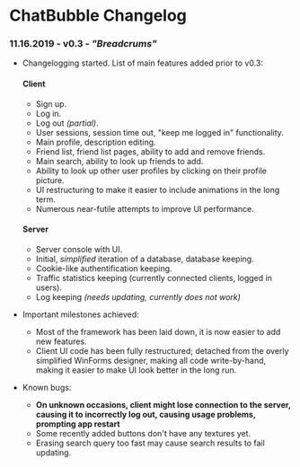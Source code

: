 # ChatBubble Changelog #



### 11.16.2019 - v0.3 - *"Breadcrums"* ###

  - Changelogging started. List of main features added prior to v0.3:
    #### Client ####
    - Sign up.
    - Log in.
    - Log out *(partial)*.
    - User sessions, session time out, "keep me logged in" functionality.
    - Main profile, description editing.
    - Friend list, friend list pages, ability to add and remove friends.
    - Main search, ability to look up friends to add.
    - Ability to look up other user profiles by clicking on their profile picture.
    - UI restructuring to make it easier to include animations in the long term.
    - Numerous near-futile attempts to improve UI performance.
    
    #### Server ####
    - Server console with UI.
    - Initial, *simplified* iteration of a database, database keeping.
    - Cookie-like authentification keeping.
    - Traffic statistics keeping (currently connected clients, logged in users).
    - Log keeping *(needs updating, currently does not work)*
    
  - Important milestones achieved:
    - Most of the framework has been laid down, it is now easier to add new features.
    - Client UI code has been fully restructured; detached from the overly simplified WinForms designer,
    making all code write-by-hand, making it easier to make UI look better in the long run.
    
  - Known bugs:
    - **On unknown occasions, client might lose connection to the server, causing it to incorrectly log out,
    causing usage problems, prompting app restart**
    - Some recently added buttons don't have any textures yet.
    - Erasing search query too fast may cause search results to fail updating.
